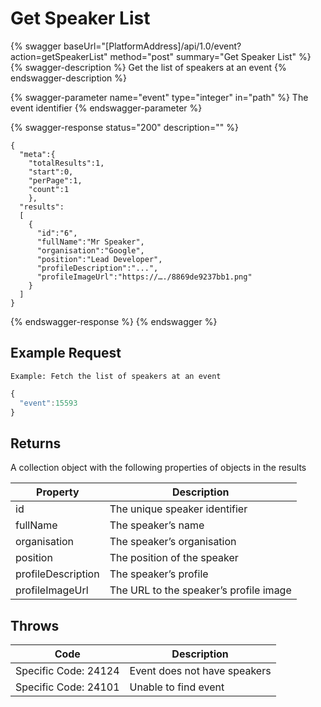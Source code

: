 # Get Speaker List

{% swagger baseUrl="[PlatformAddress]/api/1.0/event?action=getSpeakerList" method="post" summary="Get Speaker List" %}
{% swagger-description %}
Get the list of speakers at an event
{% endswagger-description %}

{% swagger-parameter name="event" type="integer" in="path" %}
The event identifier
{% endswagger-parameter %}

{% swagger-response status="200" description="" %}
```
{
  "meta":{
    "totalResults":1,
    "start":0,
    "perPage":1,
    "count":1
    },
  "results":
  [
    {
      "id":"6",
      "fullName":"Mr Speaker",
      "organisation":"Google",
      "position":"Lead Developer",
      "profileDescription":"...",
      "profileImageUrl":"https://…./8869de9237bb1.png"
    }
  ]
}
```
{% endswagger-response %}
{% endswagger %}

## Example Request

`Example: Fetch the list of speakers at an event`

```javascript
{ 
  "event":15593
}
```

## Returns

A collection object with the following properties of objects in the results

| Property           | Description                            |
| ------------------ | -------------------------------------- |
| id                 | The unique speaker identifier          |
| fullName           | The speaker’s name                     |
| organisation       | The speaker’s organisation             |
| position           | The position of the speaker            |
| profileDescription | The speaker’s profile                  |
| profileImageUrl    | The URL to the speaker’s profile image |

## Throws

| Code                 | Description                  |
| -------------------- | ---------------------------- |
| Specific Code: 24124 | Event does not have speakers |
| Specific Code: 24101 | Unable to find event         |
